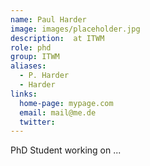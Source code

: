 ```yaml
---
name: Paul Harder
image: images/placeholder.jpg
description:  at ITWM
role: phd
group: ITWM
aliases:
  - P. Harder
  - Harder
links:
  home-page: mypage.com
  email: mail@me.de
  twitter: 
---
```


PhD Student working on ...

